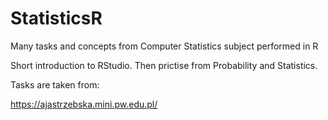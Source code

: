 # StatisticsR
Many tasks and concepts from Computer Statistics subject performed in R

Short introduction to RStudio. Then prictise from Probability and Statistics.

Tasks are taken from:

https://ajastrzebska.mini.pw.edu.pl/
